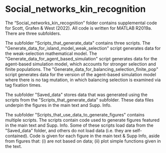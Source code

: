 # Social_networks_kin_recognition

The “Social_networks_kin_recognition” folder contains supplemental code for Scott, Grafen & West (2022). All code is written for MATLAB R2019a. There are three subfolders.

The subfolder "Scripts_that_generate_data" contains three scripts. The "Generate_data_for_island_model_weak_selection" script generates data for the weak-selection mathematical model. The "Generate_data_for_agent_based_simulation" script generates data for the agent-based simulation model, which accounts for stronger selection and finite populations. The "Generate_data_for_balancing_selection_finite_pop" script generates data for the version of the agent-based simulation model where there is no tag mutation, in which balancing selection is examined via tag fixation times.

The subfolder "Saved_data" stores data that was generated using the scripts from the "Scripts_that_generate_data" subfolder. These data files underpin the figures in the main text and Supp. Info.

The subfolder "Scripts_that_use_data_to_generate_figures" contains multiple scripts. The scripts contain code used to generate figures featured in the main text and Supp. Info. Some of these scripts load data from the "Saved_data" folder, and others do not load data (i.e. they are self-contained). Code is given for each figure in the main text & Supp Info, aside from figures that: (i) are not based on data; (ii) plot simple functions given in the text.
